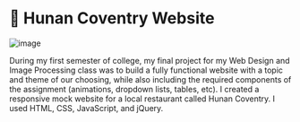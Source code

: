 # 🍴 Hunan Coventry Website
![image](https://user-images.githubusercontent.com/88569965/213670119-c6ba7b49-469d-42ef-b221-739dbfd74ec6.png)

During my first semester of college, my final project for my Web Design and Image Processing class was to build a fully functional website with a topic and theme of our choosing, while also including the required components of the assignment (animations, dropdown lists, tables, etc). I created a responsive mock website for a local restaurant called Hunan Coventry. I used HTML, CSS, JavaScript, and jQuery.
